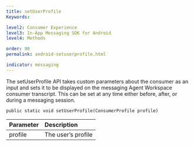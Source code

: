 ```yaml
---
title: setUserProfile
Keywords:

level2: Consumer Experience
level3: In-App Messaging SDK for Android
level4: Methods

order: 90
permalink: android-setuserprofile.html

indicator: messaging
---
```


The setUserProfile API takes custom parameters about the consumer as an input and sets it to be displayed on the messaging Agent Workspace consumer transcript. This can be set at any time either before, after, or during a messaging session.

`public static void setUserProfile(ConsumerProfile profile)`

| Parameter | Description |
| :--- | :--- |
| profile | The user’s profile |



